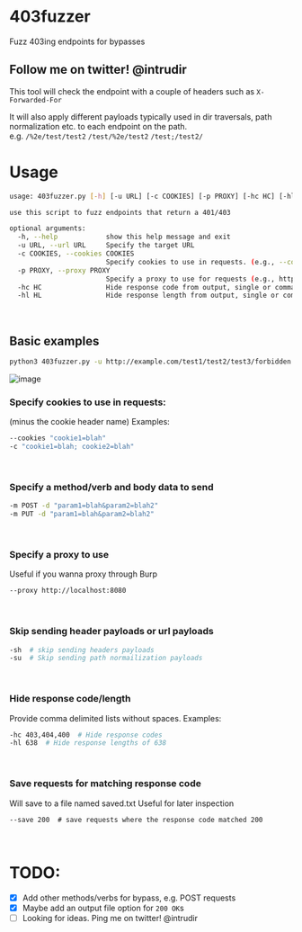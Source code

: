 # 403fuzzer
Fuzz 403ing endpoints for bypasses

## Follow me on twitter! @intrudir

This tool will check the endpoint with a couple of headers such as `X-Forwarded-For`

It will also apply different payloads typically used in dir traversals, path normalization etc. to each endpoint on the path.
<br> e.g. `/%2e/test/test2` `/test/%2e/test2` `/test;/test2/`

# Usage
```bash
usage: 403fuzzer.py [-h] [-u URL] [-c COOKIES] [-p PROXY] [-hc HC] [-hl HL]

use this script to fuzz endpoints that return a 401/403

optional arguments:
  -h, --help            show this help message and exit
  -u URL, --url URL     Specify the target URL
  -c COOKIES, --cookies COOKIES
                        Specify cookies to use in requests. (e.g., --cookies "cookie1=blah; cookie2=blah")
  -p PROXY, --proxy PROXY
                        Specify a proxy to use for requests (e.g., http://localhost:8080)
  -hc HC                Hide response code from output, single or comma separated
  -hl HL                Hide response length from output, single or comma separated
```
<br>

## Basic examples
```bash
python3 403fuzzer.py -u http://example.com/test1/test2/test3/forbidden.html
```
![image](https://user-images.githubusercontent.com/24526564/90268769-7ec1ae80-de25-11ea-859f-6d49593a0608.png)
<br>

### Specify cookies to use in requests:
(minus the cookie header name)
Examples:
```bash
--cookies "cookie1=blah"
-c "cookie1=blah; cookie2=blah"
```
<br>

### Specify a method/verb and body data to send
```bash
-m POST -d "param1=blah&param2=blah2"
-m PUT -d "param1=blah&param2=blah2"
```
<br>

### Specify a proxy to use
Useful if you wanna proxy through Burp
```bash
--proxy http://localhost:8080
```
<br>

### Skip sending header payloads or url payloads
```bash
-sh  # skip sending headers payloads
-su  # Skip sending path normailization payloads
```
<br>

### Hide response code/length
Provide comma delimited lists without spaces.
Examples:
```bash
-hc 403,404,400  # Hide response codes
-hl 638  # Hide response lengths of 638
```
<br>

### Save requests for matching response code
Will save to a file named saved.txt
Useful for later inspection
```
--save 200  # save requests where the response code matched 200
```
<br>

# TODO:
- [x] Add other methods/verbs for bypass, e.g. POST requests
- [x] Maybe add an output file option for `200 OK`s
- [ ] Looking for ideas. Ping me on twitter! @intrudir
